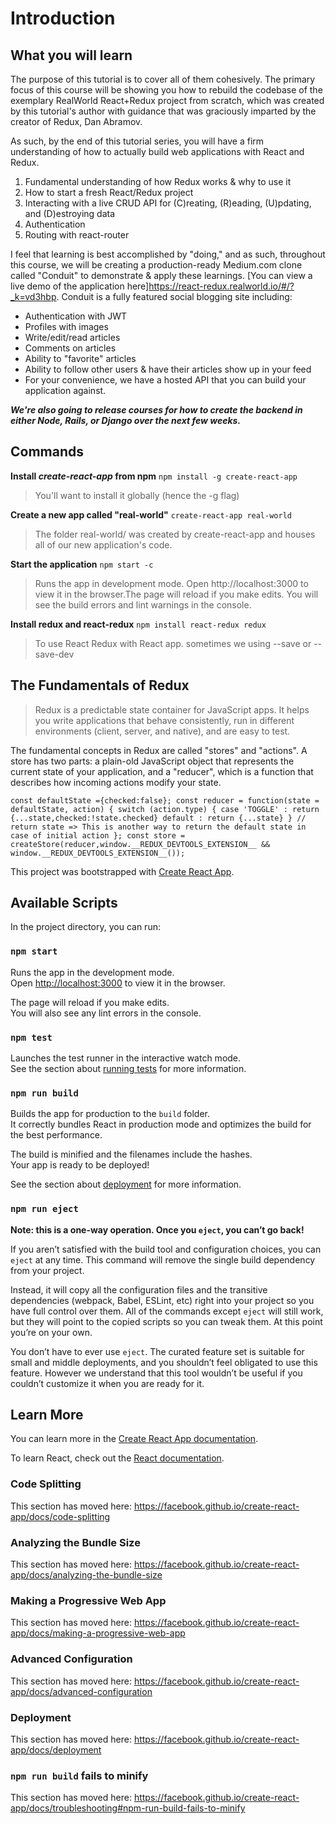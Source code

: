 # Introduction 
## What you will learn
The purpose of this tutorial is to cover all of them cohesively. The primary focus of this course will be showing you how to rebuild the codebase of the exemplary RealWorld React+Redux project from scratch, which was created by this tutorial's author with guidance that was graciously imparted by the creator of Redux, Dan Abramov.

As such, by the end of this tutorial series, you will have a firm understanding of how to actually build web applications with React and Redux. 

1. Fundamental understanding of how Redux works & why to use it
2. How to start a fresh React/Redux project
3. Interacting with a live CRUD API for (C)reating, (R)eading, (U)pdating, and (D)estroying data
4. Authentication
5. Routing with react-router

I feel that learning is best accomplished by "doing," and as such, throughout this course, we will be creating a production-ready Medium.com clone called "Conduit" to demonstrate & apply these learnings. [You can view a live demo of the application here]https://react-redux.realworld.io/#/?_k=vd3hbp. Conduit is a fully featured social blogging site including:

- Authentication with JWT
- Profiles with images
- Write/edit/read articles
- Comments on articles
- Ability to "favorite" articles
- Ability to follow other users & have their articles show up in your feed
- For your convenience, we have a hosted API that you can build your application against. 

***We're also going to release courses for how to create the backend in either Node, Rails, or Django over the next few weeks.***

## Commands
**Install *create-react-app* from npm**
`npm install -g create-react-app` 
> You'll want to install it globally (hence the -g flag)

**Create a new app called "real-world"**
`create-react-app real-world` 
> The folder real-world/ was created by create-react-app and houses all of our new application's code.

**Start the application**
`npm start -c` 
> Runs the app in development mode. Open http://localhost:3000 to view it in the browser.The page will reload if you make edits. You will see the build errors and lint warnings in the console.

**Install redux and react-redux**
`npm install react-redux redux` 
> To use React Redux with React app. sometimes we using --save or --save-dev

## The Fundamentals of Redux
> Redux is a predictable state container for JavaScript apps. It helps you write applications that behave consistently, run in different environments (client, server, and native), and are easy to test.

The fundamental concepts in Redux are called "stores" and "actions". A store has two parts: a plain-old JavaScript object that represents the current state of your application, and a "reducer", which is a function that describes how incoming actions modify your state.

`const defaultState ={checked:false};
const reducer = function(state = defaultState, action) {
  switch (action.type) {
    case 'TOGGLE' :
      return {...state,checked:!state.checked}
    default :
      return {...state}
  }
  // return state => This is another way to return the default state in case of initial action
};
const store = createStore(reducer,window.__REDUX_DEVTOOLS_EXTENSION__ && window.__REDUX_DEVTOOLS_EXTENSION__());`


















This project was bootstrapped with [Create React App](https://github.com/facebook/create-react-app).

## Available Scripts

In the project directory, you can run:

### `npm start`

Runs the app in the development mode.<br />
Open [http://localhost:3000](http://localhost:3000) to view it in the browser.

The page will reload if you make edits.<br />
You will also see any lint errors in the console.

### `npm test`

Launches the test runner in the interactive watch mode.<br />
See the section about [running tests](https://facebook.github.io/create-react-app/docs/running-tests) for more information.

### `npm run build`

Builds the app for production to the `build` folder.<br />
It correctly bundles React in production mode and optimizes the build for the best performance.

The build is minified and the filenames include the hashes.<br />
Your app is ready to be deployed!

See the section about [deployment](https://facebook.github.io/create-react-app/docs/deployment) for more information.

### `npm run eject`

**Note: this is a one-way operation. Once you `eject`, you can’t go back!**

If you aren’t satisfied with the build tool and configuration choices, you can `eject` at any time. This command will remove the single build dependency from your project.

Instead, it will copy all the configuration files and the transitive dependencies (webpack, Babel, ESLint, etc) right into your project so you have full control over them. All of the commands except `eject` will still work, but they will point to the copied scripts so you can tweak them. At this point you’re on your own.

You don’t have to ever use `eject`. The curated feature set is suitable for small and middle deployments, and you shouldn’t feel obligated to use this feature. However we understand that this tool wouldn’t be useful if you couldn’t customize it when you are ready for it.

## Learn More

You can learn more in the [Create React App documentation](https://facebook.github.io/create-react-app/docs/getting-started).

To learn React, check out the [React documentation](https://reactjs.org/).

### Code Splitting

This section has moved here: https://facebook.github.io/create-react-app/docs/code-splitting

### Analyzing the Bundle Size

This section has moved here: https://facebook.github.io/create-react-app/docs/analyzing-the-bundle-size

### Making a Progressive Web App

This section has moved here: https://facebook.github.io/create-react-app/docs/making-a-progressive-web-app

### Advanced Configuration

This section has moved here: https://facebook.github.io/create-react-app/docs/advanced-configuration

### Deployment

This section has moved here: https://facebook.github.io/create-react-app/docs/deployment

### `npm run build` fails to minify

This section has moved here: https://facebook.github.io/create-react-app/docs/troubleshooting#npm-run-build-fails-to-minify
